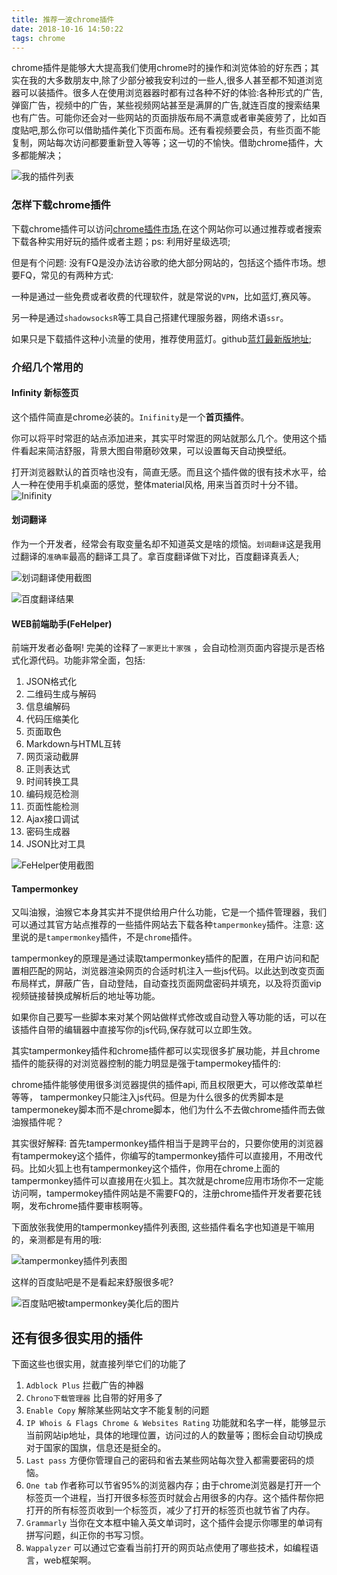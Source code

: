 ```yaml
---
title: 推荐一波chrome插件
date: 2018-10-16 14:50:22
tags: chrome
---
```


chrome插件是能够大大提高我们使用chrome时的操作和浏览体验的好东西；其实在我的大多数朋友中,除了少部分被我安利过的一些人,很多人甚至都不知道浏览器可以装插件。很多人在使用浏览器器时都有过各种不好的体验:各种形式的广告, 弹窗广告，视频中的广告，某些视频网站甚至是满屏的广告,就连百度的搜索结果也有广告。可能你还会对一些网站的页面排版布局不满意或者审美疲劳了，比如百度贴吧,那么你可以借助插件美化下页面布局。还有看视频要会员，有些页面不能复制，网站每次访问都要重新登入等等；这一切的不愉快。借助chrome插件，大多都能解决；

![我的插件列表](推荐一波chrome插件/chrome-plugins.png)

### 怎样下载chrome插件

下载chrome插件可以访问[chrome插件市场](https://chrome.google.com/webstore/category/extensions),在这个网站你可以通过推荐或者搜索下载各种实用好玩的插件或者主题；ps: 利用好星级选项;

但是有个问题: 没有FQ是没办法访谷歌的绝大部分网站的，包括这个插件市场。想要FQ，常见的有两种方式: 

一种是通过一些免费或者收费的代理软件，就是常说的`VPN`，比如蓝灯,赛风等。

另一种是通过`shadowsocksR`等工具自己搭建代理服务器，网络术语`ssr`。

如果只是下载插件这种小流量的使用，推荐使用蓝灯。github[蓝灯最新版地址](https://github.com/getlantern/lantern);

### 介绍几个常用的

#### Infinity 新标签页

这个插件简直是chrome必装的。`Inifinity`是一个**首页插件**。

你可以将平时常逛的站点添加进来，其实平时常逛的网站就那么几个。使用这个插件看起来简洁舒服，背景大图自带磨砂效果，可以设置每天自动换壁纸。

打开浏览器默认的首页啥也没有，简直无感。而且这个插件做的很有技术水平，给人一种在使用手机桌面的感觉，整体material风格, 用来当首页时十分不错。
![Inifinity](推荐一波chrome插件\chrome-index.png)


#### 划词翻译

作为一个开发者，经常会有取变量名却不知道英文是啥的烦恼。`划词翻译`这是我用过翻译的`准确率`最高的翻译工具了。拿百度翻译做下对比，百度翻译真丢人;

![划词翻译使用截图](推荐一波chrome插件\chrome-extension-translate.png)

![百度翻译结果](推荐一波chrome插件\baidu-vs-translate-plugin.png)


#### WEB前端助手(FeHelper)

前端开发者必备啊! 完美的诠释了`一家更比十家强` ，会自动检测页面内容提示是否格式化源代码。功能非常全面，包括:

1. JSON格式化
2. 二维码生成与解码
3. 信息编解码
4. 代码压缩美化
5. 页面取色
6. Markdown与HTML互转
7. 网页滚动截屏
8. 正则表达式
9. 时间转换工具
10. 编码规范检测
11. 页面性能检测
12. Ajax接口调试
13. 密码生成器
14. JSON比对工具

![FeHelper使用截图](推荐一波chrome插件\chrome-extension-fehelper.png)

#### Tampermonkey

又叫油猴，油猴它本身其实并不提供给用户什么功能，它是一个插件管理器，我们可以通过其官方站点推荐的一些插件网站去下载各种`tampermonkey`插件。注意: 这里说的是`tampermonkey`插件，不是`chrome`插件。

tampermonkey的原理是通过读取tampermonkey插件的配置，在用户访问和配置相匹配的网站，浏览器渲染网页的合适时机注入一些js代码。以此达到改变页面布局样式，屏蔽广告，自动登陆，自动查找页面网盘密码并填充，以及将页面vip视频链接替换成解析后的地址等功能。

如果你自己要写一些脚本来对某个网站做样式修改或自动登入等功能的话，可以在该插件自带的编辑器中直接写你的js代码,保存就可以立即生效。

其实tampermonkey插件和chrome插件都可以实现很多扩展功能，并且chrome插件的能获得的对浏览器控制的能力明显是强于tampermokey插件的:

 chrome插件能够使用很多浏览器提供的插件api, 而且权限更大，可以修改菜单栏等等， tampermonkey只能注入js代码。但是为什么很多的优秀脚本是tampermonekey脚本而不是chrome脚本，他们为什么不去做chrome插件而去做油猴插件呢？ 

其实很好解释:  首先tampermonkey插件相当于是跨平台的，只要你使用的浏览器有tampermokey这个插件，你编写的tampermonkey插件可以直接用，不用改代码。比如火狐上也有tampermonkey这个插件，你用在chrome上面的tampermonkey插件可以直接用在火狐上。其次就是chrome应用市场你不一定能访问啊，tampermokey插件网站是不需要FQ的，注册chrome插件开发者要花钱啊，发布chrome插件要审核啊等。

下面放张我使用的tampermonkey插件列表图, 这些插件看名字也知道是干嘛用的，亲测都是有用的哦:

![tampermonkey插件列表图](推荐一波chrome插件\tampermonkey-plugin-list.png)

这样的百度贴吧是不是看起来舒服很多呢?

![百度贴吧被tampermonkey美化后的图片](推荐一波chrome插件\tampermonkey-baidu-tieba.png)

## 还有很多很实用的插件

下面这些也很实用，就直接列举它们的功能了

1. `Adblock Plus`  拦截广告的神器
2. `Chrono下载管理器`  比自带的好用多了
3. `Enable Copy`  解除某些网站文字不能复制的问题
4. `IP Whois & Flags Chrome & Websites Rating`  功能就和名字一样，能够显示当前网站ip地址，具体的地理位置，访问过的人的数量等；图标会自动切换成对于国家的国旗，信息还是挺全的。
5. `Last pass` 方便你管理自己的密码和省去某些网站每次登入都需要密码的烦恼。
6. `One tab` 作者称可以节省95%的浏览器内存；由于chrome浏览器是打开一个标签页一个进程，当打开很多标签页时就会占用很多的内存。这个插件帮你把打开的所有标签页收到一个标签页，减少了打开的标签页也就节省了内存。
7. `Grammarly` 当你在文本框中输入英文单词时，这个插件会提示你哪里的单词有拼写问题，纠正你的书写习惯。
8. `Wappalyzer` 可以通过它查看当前打开的网页站点使用了哪些技术，如编程语言，web框架啊。